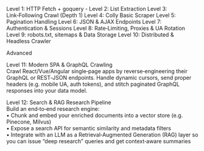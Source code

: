 Level 1: HTTP Fetch + goquery -
Level 2: List Extraction 
Level 3: Link‑Following Crawl (Depth 1)
Level 4: Colly Basic Scraper 
Level 5: Pagination Handling 
Level 6: JSON & AJAX Endpoints 
Level 7: Authentication & Sessions 
Level 8: Rate‑Limiting, Proxies & UA Rotation 
Level 9: robots.txt, sitemaps & Data Storage 
Level 10: Distributed & Headless Crawler 

Advanced

Level 11: Modern SPA & GraphQL Crawling  
Crawl React/Vue/Angular single‑page apps by reverse‑engineering their GraphQL or REST‑JSON endpoints. Handle dynamic cursors, send proper headers (e.g. mobile UA, auth tokens), and stitch paginated GraphQL responses into your data model.

Level 12: 
Search & RAG Research Pipeline  
Build an end‑to‑end research engine:  
• Chunk and embed your enriched documents into a vector store (e.g. Pinecone, Milvus)  
• Expose a search API for semantic similarity and metadata filters  
• Integrate with an LLM as a Retrieval‑Augmented Generation (RAG) layer so you can issue “deep research” queries and get context‑aware summaries

